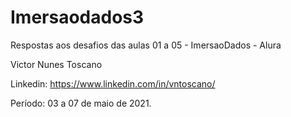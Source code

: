 # Imersaodados3
Respostas aos desafios das aulas 01 a 05 - ImersaoDados - Alura

Victor Nunes Toscano

Linkedin: https://www.linkedin.com/in/vntoscano/

Período: 03 a 07 de maio de 2021.

